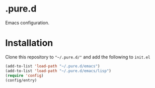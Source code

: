 # .pure.d
Emacs configuration.

# Installation
Clone this repository to `"~/.pure.d/"` and add the following to `init.el`
```lisp
(add-to-list 'load-path "~/.pure.d/emacs")
(add-to-list 'load-path "~/.pure.d/emacs/lisp")
(require 'config)
(config/entry)
```
